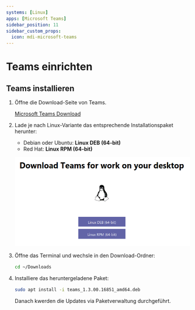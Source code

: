 ```yaml
---
systems: [Linux]
apps: [Microsoft Teams]
sidebar_position: 11
sidebar_custom_props:
  icon: mdi-microsoft-teams
---
```


# Teams einrichten



## Teams installieren

1. Öffne die Download-Seite von Teams.

    [Microsoft Teams Download](https://www.microsoft.com/de-ch/microsoft-365/microsoft-teams/download-app)

2. Lade je nach Linux-Variante das entsprechende Installationspaket herunter:

    - Debian oder Ubuntu: __Linux DEB (64-bit)__
    - Red Hat: __Linux RPM (64-bit)__

    ![](./teams-1.png)

3. Öffne das Terminal und wechsle in den Download-Ordner:

    ``` bash
    cd ~/Downloads
    ```

4. Installiere das heruntergeladene Paket:

    ``` bash
    sudo apt install -i teams_1.3.00.16851_amd64.deb
    ```

    Danach kwerden die Updates via Paketverwaltung durchgeführt.
